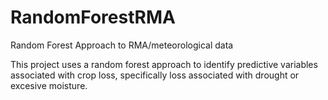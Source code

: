 # RandomForestRMA
Random Forest Approach to RMA/meteorological data

This project uses a random forest approach to identify predictive variables associated with crop loss, specifically loss associated with drought or excesive moisture.

